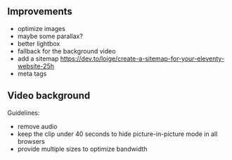 ## Improvements

- optimize images
- maybe some parallax?
- better lightbox
- fallback for the background video
- add a sitemap https://dev.to/loige/create-a-sitemap-for-your-eleventy-website-25h
- meta tags

## Video background

Guidelines:

- remove audio
- keep the clip under 40 seconds to hide picture-in-picture mode in all browsers
- provide multiple sizes to optimize bandwidth
